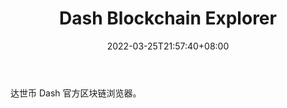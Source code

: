 ﻿---
weight: 
title: "Dash Blockchain Explorer"
description: "达世币 Dash 官方区块链浏览器"
date: 2022-03-25T21:57:40+08:00
lastmod: 2022-03-25T16:45:40+08:00
draft: false
authors: ["Metabd"]
featuredImage: "dash-blockchain-explorer.jpg"
link: ""
tags: ["区块链浏览器","Dash Blockchain Explorer"]
categories: ["navigation"]
navigation: ["区块链浏览器"]
lightgallery: true
toc: true
pinned: false
recommend: false
recommend1: false
---
达世币 Dash 官方区块链浏览器。
